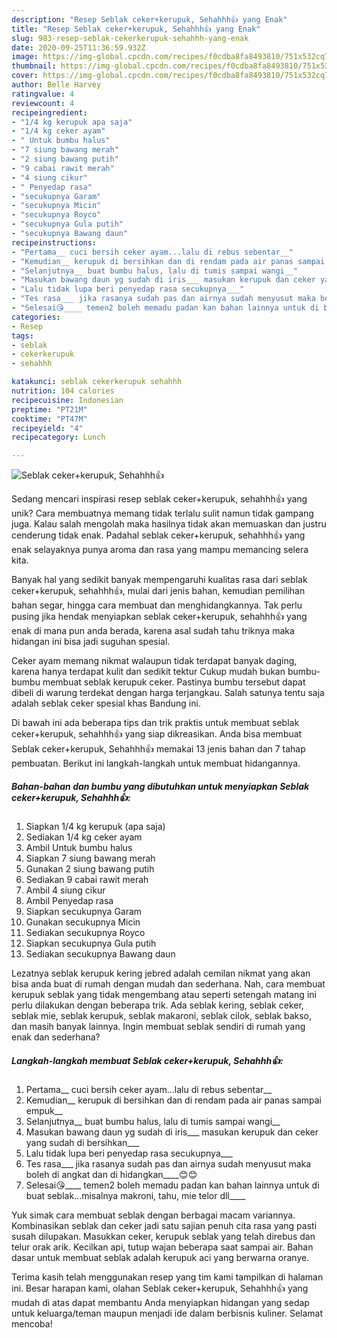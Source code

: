 ```yaml
---
description: "Resep Seblak ceker+kerupuk, Sehahhh👍 yang Enak"
title: "Resep Seblak ceker+kerupuk, Sehahhh👍 yang Enak"
slug: 983-resep-seblak-cekerkerupuk-sehahhh-yang-enak
date: 2020-09-25T11:36:59.932Z
image: https://img-global.cpcdn.com/recipes/f0cdba8fa8493810/751x532cq70/seblak-cekerkerupuk-sehahhh👍-foto-resep-utama.jpg
thumbnail: https://img-global.cpcdn.com/recipes/f0cdba8fa8493810/751x532cq70/seblak-cekerkerupuk-sehahhh👍-foto-resep-utama.jpg
cover: https://img-global.cpcdn.com/recipes/f0cdba8fa8493810/751x532cq70/seblak-cekerkerupuk-sehahhh👍-foto-resep-utama.jpg
author: Belle Harvey
ratingvalue: 4
reviewcount: 4
recipeingredient:
- "1/4 kg kerupuk apa saja"
- "1/4 kg ceker ayam"
- " Untuk bumbu halus"
- "7 siung bawang merah"
- "2 siung bawang putih"
- "9 cabai rawit merah"
- "4 siung cikur"
- " Penyedap rasa"
- "secukupnya Garam"
- "secukupnya Micin"
- "secukupnya Royco"
- "secukupnya Gula putih"
- "secukupnya Bawang daun"
recipeinstructions:
- "Pertama__ cuci bersih ceker ayam...lalu di rebus sebentar__"
- "Kemudian__ kerupuk di bersihkan dan di rendam pada air panas sampai empuk__"
- "Selanjutnya__ buat bumbu halus, lalu di tumis sampai wangi__"
- "Masukan bawang daun yg sudah di iris___ masukan kerupuk dan ceker yang sudah di bersihkan___"
- "Lalu tidak lupa beri penyedap rasa secukupnya___"
- "Tes rasa___ jika rasanya sudah pas dan airnya sudah menyusut maka boleh di angkat dan di hidangkan____😊😊"
- "Selesai😘____ temen2 boleh memadu padan kan bahan lainnya untuk di buat seblak...misalnya makroni, tahu, mie telor dll____"
categories:
- Resep
tags:
- seblak
- cekerkerupuk
- sehahhh

katakunci: seblak cekerkerupuk sehahhh 
nutrition: 104 calories
recipecuisine: Indonesian
preptime: "PT21M"
cooktime: "PT47M"
recipeyield: "4"
recipecategory: Lunch

---
```



![Seblak ceker+kerupuk, Sehahhh👍](https://img-global.cpcdn.com/recipes/f0cdba8fa8493810/751x532cq70/seblak-cekerkerupuk-sehahhh👍-foto-resep-utama.jpg)

Sedang mencari inspirasi resep seblak ceker+kerupuk, sehahhh👍 yang unik? Cara membuatnya memang tidak terlalu sulit namun tidak gampang juga. Kalau salah mengolah maka hasilnya tidak akan memuaskan dan justru cenderung tidak enak. Padahal seblak ceker+kerupuk, sehahhh👍 yang enak selayaknya punya aroma dan rasa yang mampu memancing selera kita.

Banyak hal yang sedikit banyak mempengaruhi kualitas rasa dari seblak ceker+kerupuk, sehahhh👍, mulai dari jenis bahan, kemudian pemilihan bahan segar, hingga cara membuat dan menghidangkannya. Tak perlu pusing jika hendak menyiapkan seblak ceker+kerupuk, sehahhh👍 yang enak di mana pun anda berada, karena asal sudah tahu triknya maka hidangan ini bisa jadi suguhan spesial.

Ceker ayam memang nikmat walaupun tidak terdapat banyak daging, karena hanya terdapat kulit dan sedikit tektur Cukup mudah bukan bumbu-bumbu membuat seblak kerupuk ceker. Pastinya bumbu tersebut dapat dibeli di warung terdekat dengan harga terjangkau. Salah satunya tentu saja adalah seblak ceker spesial khas Bandung ini.


Di bawah ini ada beberapa tips dan trik praktis untuk membuat seblak ceker+kerupuk, sehahhh👍 yang siap dikreasikan. Anda bisa membuat Seblak ceker+kerupuk, Sehahhh👍 memakai 13 jenis bahan dan 7 tahap pembuatan. Berikut ini langkah-langkah untuk membuat hidangannya.

<!--inarticleads1-->

##### Bahan-bahan dan bumbu yang dibutuhkan untuk menyiapkan Seblak ceker+kerupuk, Sehahhh👍:

1. Siapkan 1/4 kg kerupuk (apa saja)
1. Sediakan 1/4 kg ceker ayam
1. Ambil  Untuk bumbu halus
1. Siapkan 7 siung bawang merah
1. Gunakan 2 siung bawang putih
1. Sediakan 9 cabai rawit merah
1. Ambil 4 siung cikur
1. Ambil  Penyedap rasa
1. Siapkan secukupnya Garam
1. Gunakan secukupnya Micin
1. Sediakan secukupnya Royco
1. Siapkan secukupnya Gula putih
1. Sediakan secukupnya Bawang daun


Lezatnya seblak kerupuk kering jebred adalah cemilan nikmat yang akan bisa anda buat di rumah dengan mudah dan sederhana. Nah, cara membuat kerupuk seblak yang tidak mengembang atau seperti setengah matang ini perlu dilakukan dengan beberapa trik. Ada seblak kering, seblak ceker, seblak mie, seblak kerupuk, seblak makaroni, seblak cilok, seblak bakso, dan masih banyak lainnya. Ingin membuat seblak sendiri di rumah yang enak dan sederhana? 

<!--inarticleads2-->

##### Langkah-langkah membuat Seblak ceker+kerupuk, Sehahhh👍:

1. Pertama__ cuci bersih ceker ayam...lalu di rebus sebentar__
1. Kemudian__ kerupuk di bersihkan dan di rendam pada air panas sampai empuk__
1. Selanjutnya__ buat bumbu halus, lalu di tumis sampai wangi__
1. Masukan bawang daun yg sudah di iris___ masukan kerupuk dan ceker yang sudah di bersihkan___
1. Lalu tidak lupa beri penyedap rasa secukupnya___
1. Tes rasa___ jika rasanya sudah pas dan airnya sudah menyusut maka boleh di angkat dan di hidangkan____😊😊
1. Selesai😘____ temen2 boleh memadu padan kan bahan lainnya untuk di buat seblak...misalnya makroni, tahu, mie telor dll____


Yuk simak cara membuat seblak dengan berbagai macam variannya. Kombinasikan seblak dan ceker jadi satu sajian penuh cita rasa yang pasti susah dilupakan. Masukkan ceker, kerupuk seblak yang telah direbus dan telur orak arik. Kecilkan api, tutup wajan beberapa saat sampai air. Bahan dasar untuk membuat seblak adalah kerupuk aci yang berwarna oranye. 

Terima kasih telah menggunakan resep yang tim kami tampilkan di halaman ini. Besar harapan kami, olahan Seblak ceker+kerupuk, Sehahhh👍 yang mudah di atas dapat membantu Anda menyiapkan hidangan yang sedap untuk keluarga/teman maupun menjadi ide dalam berbisnis kuliner. Selamat mencoba!
